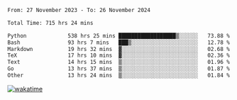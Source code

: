 <!--START_SECTION:waka-->

```txt
From: 27 November 2023 - To: 26 November 2024

Total Time: 715 hrs 24 mins

Python             538 hrs 25 mins ██████████████████▒░░░░░░   73.88 %
Bash               93 hrs 7 mins   ███▒░░░░░░░░░░░░░░░░░░░░░   12.78 %
Markdown           19 hrs 32 mins  ▓░░░░░░░░░░░░░░░░░░░░░░░░   02.68 %
TeX                17 hrs 10 mins  ▓░░░░░░░░░░░░░░░░░░░░░░░░   02.36 %
Text               14 hrs 15 mins  ▒░░░░░░░░░░░░░░░░░░░░░░░░   01.96 %
Go                 13 hrs 37 mins  ▒░░░░░░░░░░░░░░░░░░░░░░░░   01.87 %
Other              13 hrs 24 mins  ▒░░░░░░░░░░░░░░░░░░░░░░░░   01.84 %
```

<!--END_SECTION:waka-->
[![wakatime](https://wakatime.com/badge/user/5f89a63a-5294-4958-ad30-2b3455e63f2a.svg)](https://wakatime.com/@5f89a63a-5294-4958-ad30-2b3455e63f2a)
